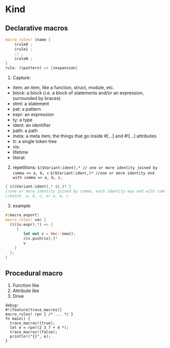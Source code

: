 # Kind 
## Declarative macros
``` rust
macro_rules! $name {
    $rule0 ;
    $rule1 ;
    // …
    $ruleN ;
}
rule: ($pattern) => {$expansion}
```
1. Capture:
* item: an item, like a function, struct, module, etc.
* block: a block (i.e. a block of statements and/or an expression, surrounded by braces)
* stmt: a statement
* pat: a pattern
* expr: an expression
* ty: a type
* ident: an identifier
* path: a path 
* meta: a meta item; the things that go inside #[...] and #![...] attributes
* tt: a single token tree
* vis: 
* lifetime
* literal:

2. repetitions:
`$($Variant:ident),* // one or more identity joined by comma => a, b, c`
`$($Variant:ident,)* //one or more identity end with comma => a, b, c,`
```rust
{ $($Variant:ident),* $(,)? }
//one or more identity joined by comma, each identity may end with comma 
//match  a, b, c, or a, b, c
```

3. example
```rust
#[macro_export]
macro_rules! vec {
  ($($x:expr),*) => { 
     {
        let mut v = Vec::new();
        $(v.push($x);)*
        v
    }
  };
}
```

## Procedural macro 
1. Function like 
2. Attribute like
3. Drive
```
debug:
#![feature(trace_macros)]
macro_rules! rpn { /* ... */ }
fn main() {
  trace_macros!(true);
  let e = rpn!(2 3 7 + 4 *);
  trace_macros!(false);
  println!("{}", e);
}
```
